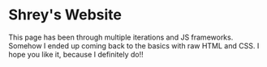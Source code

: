 # Shrey's Website

This page has been through multiple iterations and JS frameworks. Somehow I ended up coming back to the basics with raw HTML and CSS. I hope you like it, because I definitely do!!
